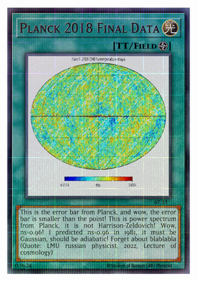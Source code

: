 ![Yugioh Card](https://github.com/Rintaro0406/Master-Thesis/blob/main/Theory_and_Basics/Yugioh_Card.png?raw=true)
